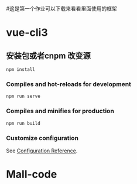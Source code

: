 #这是第一个作业可以下载来看看里面使用的框架
# vue-cli3

## 安装包或者cnpm 改变源
```
npm install
```

### Compiles and hot-reloads for development
```
npm run serve
```

### Compiles and minifies for production
```
npm run build
```

### Customize configuration
See [Configuration Reference](https://cli.vuejs.org/config/).
# Mall-code
